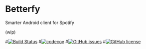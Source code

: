 # Betterfy
Smarter Android client for Spotify


(wip)


#[![Build Status](https://travis-ci.org/sharaquss/Betterfy.svg?branch=master)](https://travis-ci.org/sharaquss/Betterfy) 
#[![codecov](https://codecov.io/gh/sharaquss/Betterfy/branch/master/graph/badge.svg)](https://codecov.io/gh/sharaquss/Betterfy)
#[![GitHub issues](https://img.shields.io/github/issues/sharaquss/Betterfy.svg)](https://github.com/sharaquss/Betterfy/issues)
#[![GitHub license](https://img.shields.io/badge/license-MIT-blue.svg)](https://raw.githubusercontent.com/sharaquss/Betterfy/master/LICENSE)

